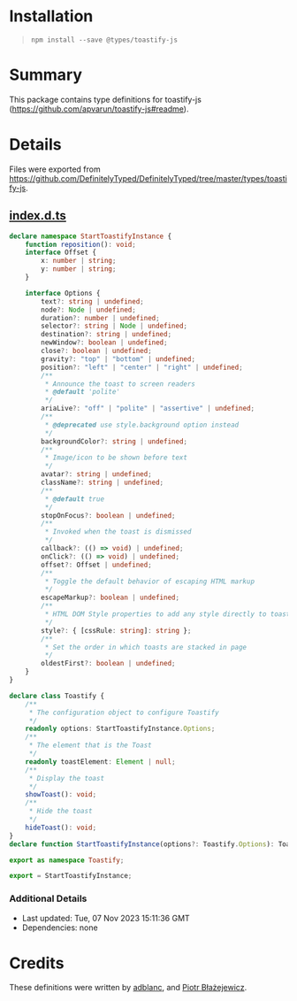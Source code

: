 # Installation
> `npm install --save @types/toastify-js`

# Summary
This package contains type definitions for toastify-js (https://github.com/apvarun/toastify-js#readme).

# Details
Files were exported from https://github.com/DefinitelyTyped/DefinitelyTyped/tree/master/types/toastify-js.
## [index.d.ts](https://github.com/DefinitelyTyped/DefinitelyTyped/tree/master/types/toastify-js/index.d.ts)
````ts
declare namespace StartToastifyInstance {
    function reposition(): void;
    interface Offset {
        x: number | string;
        y: number | string;
    }

    interface Options {
        text?: string | undefined;
        node?: Node | undefined;
        duration?: number | undefined;
        selector?: string | Node | undefined;
        destination?: string | undefined;
        newWindow?: boolean | undefined;
        close?: boolean | undefined;
        gravity?: "top" | "bottom" | undefined;
        position?: "left" | "center" | "right" | undefined;
        /**
         * Announce the toast to screen readers
         * @default 'polite'
         */
        ariaLive?: "off" | "polite" | "assertive" | undefined;
        /**
         * @deprecated use style.background option instead
         */
        backgroundColor?: string | undefined;
        /**
         * Image/icon to be shown before text
         */
        avatar?: string | undefined;
        className?: string | undefined;
        /**
         * @default true
         */
        stopOnFocus?: boolean | undefined;
        /**
         * Invoked when the toast is dismissed
         */
        callback?: (() => void) | undefined;
        onClick?: (() => void) | undefined;
        offset?: Offset | undefined;
        /**
         * Toggle the default behavior of escaping HTML markup
         */
        escapeMarkup?: boolean | undefined;
        /**
         * HTML DOM Style properties to add any style directly to toast
         */
        style?: { [cssRule: string]: string };
        /**
         * Set the order in which toasts are stacked in page
         */
        oldestFirst?: boolean | undefined;
    }
}

declare class Toastify {
    /**
     * The configuration object to configure Toastify
     */
    readonly options: StartToastifyInstance.Options;
    /**
     * The element that is the Toast
     */
    readonly toastElement: Element | null;
    /**
     * Display the toast
     */
    showToast(): void;
    /**
     * Hide the toast
     */
    hideToast(): void;
}
declare function StartToastifyInstance(options?: Toastify.Options): Toastify;

export as namespace Toastify;

export = StartToastifyInstance;

````

### Additional Details
 * Last updated: Tue, 07 Nov 2023 15:11:36 GMT
 * Dependencies: none

# Credits
These definitions were written by [adblanc](https://github.com/adblanc), and [Piotr Błażejewicz](https://github.com/peterblazejewicz).
